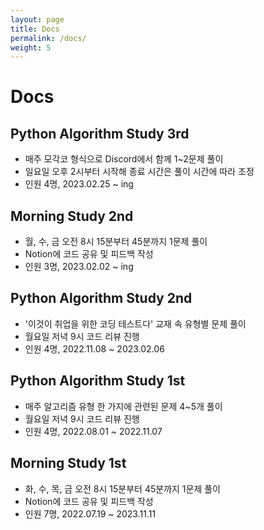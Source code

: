 ```yaml
---
layout: page
title: Docs
permalink: /docs/
weight: 5
---
```


# Docs

## Python Algorithm Study 3rd
- 매주 모각코 형식으로 Discord에서 함께 1~2문제 풀이
- 일요일 오후 2시부터 시작해 종료 시간은 풀이 시간에 따라 조정
- 인원 4명, 2023.02.25 ~ ing

## Morning Study 2nd
- 월, 수, 금 오전 8시 15분부터 45분까지 1문제 풀이
- Notion에 코드 공유 및 피드백 작성
- 인원 3명, 2023.02.02 ~ ing

## Python Algorithm Study 2nd
- '이것이 취업을 위한 코딩 테스트다' 교재 속 유형별 문제 풀이
- 월요일 저녁 9시 코드 리뷰 진행
- 인원 4명, 2022.11.08 ~ 2023.02.06

## Python Algorithm Study 1st
- 매주 알고리즘 유형 한 가지에 관련된 문제 4~5개 풀이
- 월요일 저녁 9시 코드 리뷰 진행
- 인원 4명, 2022.08.01 ~ 2022.11.07

## Morning Study 1st
- 화, 수, 목, 금 오전 8시 15분부터 45분까지 1문제 풀이
- Notion에 코드 공유 및 피드백 작성
- 인원 7명, 2022.07.19 ~ 2023.11.11